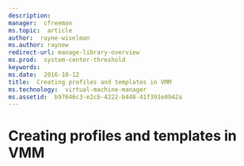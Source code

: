 ```yaml
---
description:  
manager:  cfreeman
ms.topic:  article
author:  rayne-wiselman
ms.author: raynew
redirect-url: manage-library-overview
ms.prod:  system-center-threshold
keywords:  
ms.date:  2016-10-12
title:  Creating profiles and templates in VMM
ms.technology:  virtual-machine-manager
ms.assetid:  b97646c3-e2cb-4222-b448-41f391e0942a
---
```


# Creating profiles and templates in VMM
